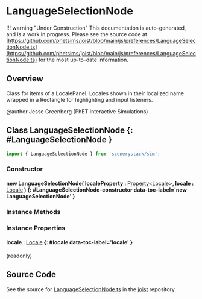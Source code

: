 # LanguageSelectionNode

!!! warning "Under Construction"
    This documentation is auto-generated, and is a work in progress. Please see the source code at
    [https://github.com/phetsims/joist/blob/main/js/preferences/LanguageSelectionNode.ts](https://github.com/phetsims/joist/blob/main/js/preferences/LanguageSelectionNode.ts) for the most up-to-date information.

## Overview

Class for items of a LocalePanel. Locales shown in their localized name wrapped in a Rectangle for highlighting
and input listeners.

@author Jesse Greenberg (PhET Interactive Simulations)

## Class LanguageSelectionNode {: #LanguageSelectionNode }


```js
import { LanguageSelectionNode } from 'scenerystack/sim';
```
### Constructor

#### new LanguageSelectionNode( localeProperty : <span style="font-weight: 400;">[Property](../axon/Property.md)&lt;[Locale](../joist/localeProperty.md#Locale)&gt;</span>, locale : <span style="font-weight: 400;">[Locale](../joist/localeProperty.md#Locale)</span> ) {: #LanguageSelectionNode-constructor data-toc-label='new LanguageSelectionNode' }

### Instance Methods



### Instance Properties

#### locale : <span style="font-weight: 400;">[Locale](../joist/localeProperty.md#Locale)</span> {: #locale data-toc-label='locale' }

(readonly)



## Source Code

See the source for [LanguageSelectionNode.ts](https://github.com/phetsims/joist/blob/main/js/preferences/LanguageSelectionNode.ts) in the [joist](https://github.com/phetsims/joist) repository.
